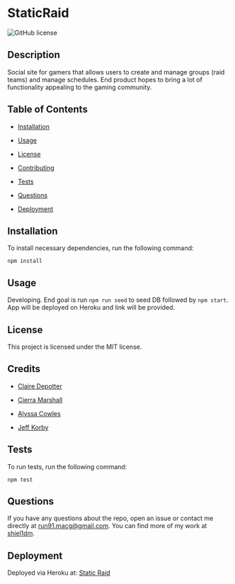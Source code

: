 # StaticRaid
![GitHub license](https://img.shields.io/badge/license-MIT-blue.svg)

## Description

Social site for gamers that allows users to create and manage groups (raid teams) and manage schedules. End product hopes to bring a lot of functionality appealing to the gaming community.

## Table of Contents 

* [Installation](#installation)

* [Usage](#usage)

* [License](#license)

* [Contributing](#contributing)

* [Tests](#tests)

* [Questions](#questions)

* [Deployment](#deployment)

## Installation

To install necessary dependencies, run the following command:

```
npm install
```

## Usage

Developing. End goal is run `npm run seed` to seed DB followed by `npm start`. App will be deployed on Heroku and link will be provided.

## License

This project is licensed under the MIT license.
  
## Credits

* [Claire Depotter](https://github.com/depotte6)

* [Cierra Marshall](https://github.com/Cialysse)

* [Alyssa Cowles](https://github.com/)

* [Jeff Korby](https://github.com/jeffkorby) 

## Tests

To run tests, run the following command:

```
npm test
```

## Questions

If you have any questions about the repo, open an issue or contact me directly at run91.macg@gmail.com. You can find more of my work at [shiel1dm](https://github.com/shiel1dm/).

## Deployment

Deployed via Heroku at: [Static Raid](https://dashboard.heroku.com/apps/aqueous-inlet-60686/settings)

